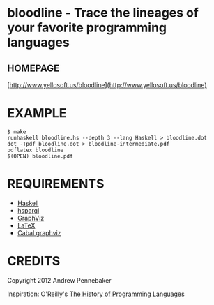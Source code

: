 # bloodline - Trace the lineages of your favorite programming languages

## HOMEPAGE

[http://www.yellosoft.us/bloodline](http://www.yellosoft.us/bloodline)

# EXAMPLE

	$ make
	runhaskell bloodline.hs --depth 3 --lang Haskell > bloodline.dot
	dot -Tpdf bloodline.dot > bloodline-intermediate.pdf
	pdflatex bloodline
	$(OPEN) bloodline.pdf

# REQUIREMENTS

- [Haskell](http://haskell.org/)
- [hsparql](http://hackage.haskell.org/package/hsparql)
- [GraphViz](http://www.graphviz.org/)
- [LaTeX](http://latex.org/)
- [Cabal graphviz](http://hackage.haskell.org/packages/archive/graphviz/latest/doc/html/Data-GraphViz.html)

# CREDITS

Copyright 2012 Andrew Pennebaker

Inspiration: O'Reilly's [The History of Programming Languages](http://oreilly.com/pub/a/oreilly/news/languageposter_0504.html)